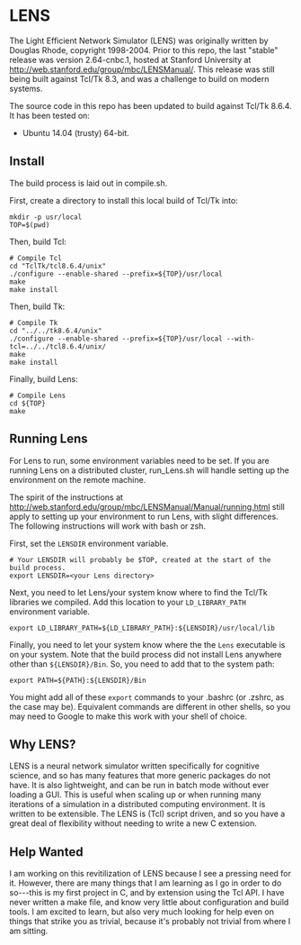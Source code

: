 # LENS
The Light Efficient Network Simulator (LENS) was originally written by Douglas Rhode, copyright 1998-2004. Prior to this repo, the last "stable" release was version 2.64-cnbc.1, hosted at Stanford University at http://web.stanford.edu/group/mbc/LENSManual/. This release was still being built against Tcl/Tk 8.3, and was a challenge to build on modern systems.

The source code in this repo has been updated to build against Tcl/Tk 8.6.4. It has been tested on:
- Ubuntu 14.04 (trusty) 64-bit.

## Install
The build process is laid out in compile.sh.

First, create a directory to install this local build of Tcl/Tk into:
```{bash}
mkdir -p usr/local
TOP=$(pwd)
```

Then, build Tcl:
```{bash}
# Compile Tcl
cd "TclTk/tcl8.6.4/unix"
./configure --enable-shared --prefix=${TOP}/usr/local
make
make install
```
Then, build Tk:
```{bash}
# Compile Tk
cd "../../tk8.6.4/unix"
./configure --enable-shared --prefix=${TOP}/usr/local --with-tcl=../../tcl8.6.4/unix/
make
make install
```

Finally, build Lens:
```{bash}
# Compile Lens
cd ${TOP}
make
```

## Running Lens
For Lens to run, some environment variables need to be set. If you are running Lens on a distributed cluster, run_Lens.sh will handle setting up the environment on the remote machine.

The spirit of the instructions at http://web.stanford.edu/group/mbc/LENSManual/Manual/running.html still apply to setting up your environment to run Lens, with slight differences. The following instructions will work with bash or zsh.

First, set the `LENSDIR` environment variable.
```{bash}
# Your LENSDIR will probably be $TOP, created at the start of the build process.
export LENSDIR=<your Lens directory>
```

Next, you need to let Lens/your system know where to find the Tcl/Tk libraries we compiled. Add this location to your `LD_LIBRARY_PATH` environment variable.
```{bash}
export LD_LIBRARY_PATH=${LD_LIBRARY_PATH}:${LENSDIR}/usr/local/lib
```

Finally, you need to let your system know where the the `Lens` executable is on your system. Note that the build process did not install Lens anywhere other than `${LENSDIR}/Bin`. So, you need to add that to the system path:
```{bash}
export PATH=${PATH}:${LENSDIR}/Bin
```

You might add all of these `export` commands to your .bashrc (or .zshrc, as the case may be). Equivalent commands are different in other shells, so you may need to Google to make this work with your shell of choice.

## Why LENS?
LENS is a neural network simulator written specifically for cognitive science, and so has many features that more generic packages do not have. It is also lightweight, and can be run in batch mode without ever loading a GUI. This is useful when scaling up or when running many iterations of a simulation in a distributed computing environment. It is written to be extensible. The LENS is (Tcl) script driven, and so you have a great deal of flexibility without needing to write a new C extension.


## Help Wanted
I am working on this revitilization of LENS because I see a pressing need for it. However, there are many things that I am learning as I go in order to do so---this is my first project in C, and by extension using the Tcl API. I have never written a make file, and know very little about configuration and build tools. I am excited to learn, but also very much looking for help even on things that strike you as trivial, because it's probably not trivial from where I am sitting.
